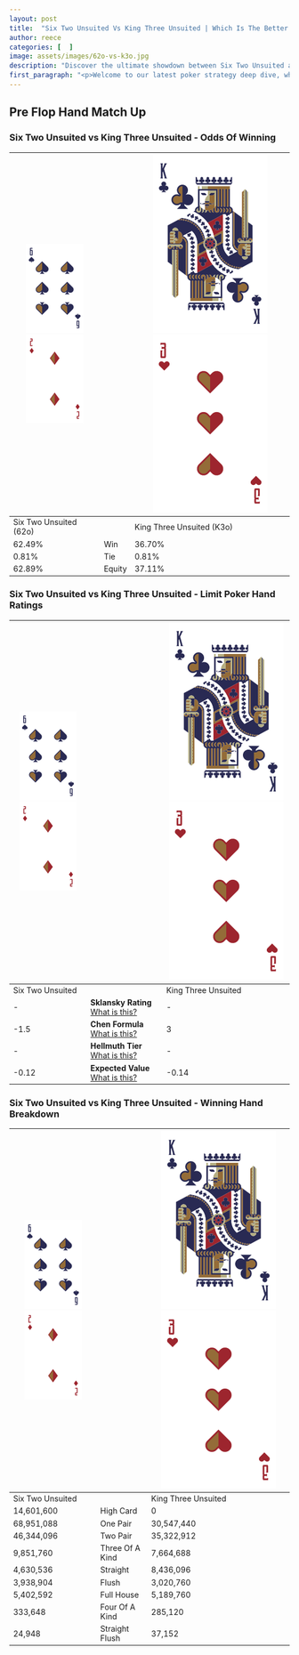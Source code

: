 ```yaml
---
layout: post
title:  "Six Two Unsuited Vs King Three Unsuited | Which Is The Better Hand In Poker? A Complete Guide"
author: reece
categories: [  ]
image: assets/images/62o-vs-k3o.jpg
description: "Discover the ultimate showdown between Six Two Unsuited and King Three Unsuited in poker! Uncover the odds, strategies, and scenarios where one hand triumphs over the other. Get ready to up your poker game with this thrilling analysis."
first_paragraph: "<p>Welcome to our latest poker strategy deep dive, where we're pitting two distinct hands against each other in a high-stakes showdown: Six Two Unsuited vs King Three Unsuited.</p><p>In the dynamic world of poker, every decision counts, and knowing which hand holds the upper hand is key to your success at the table.</p><p>In this article, we'll dissect these two hands, explore the scenarios where one dominates the other, and equip you with the knowledge to make strategic choices that can tip the odds in your favor.</p><p>Get ready to unravel the intriguing dynamics of these poker hands and elevate your game to new heights.</p>"
---
```




[comment]: # (sp0)

## Pre Flop Hand Match Up

<div class="table hand-ratings" markdown="1"> 



### Six Two Unsuited vs King Three Unsuited - Odds Of Winning


    
| ![image info](assets/images/hand1/6.png) ![image info](assets/images/hand1/2o.png) |  | ![image info](assets/images/hand2/K.png) ![image info](assets/images/hand2/3o.png) |
| -------- | -------- | -------- |
| Six Two Unsuited (62o) |  | King Three Unsuited (K3o) |
| 62.49% | Win | 36.70% |
| 0.81% | Tie | 0.81% |
| 62.89% | Equity | 37.11% |




[comment]: # (sp1)



### Six Two Unsuited vs King Three Unsuited - Limit Poker Hand Ratings


    
| ![image info](assets/images/hand1/6.png) ![image info](assets/images/hand1/2o.png) |  | ![image info](assets/images/hand2/K.png) ![image info](assets/images/hand2/3o.png) |
| -------- | -------- | -------- |
| Six Two Unsuited |  | King Three Unsuited |
| - | **Sklansky Rating** [What is this?](/sklansky-rating-explained) | - |
| -1.5 | **Chen Formula** [What is this?](/chen-formula-explained) | 3 |
| - | **Hellmuth Tier** [What is this?](/Hellmuth-tier-explained) | - |
| -0.12 | **Expected Value** [What is this?](/expected-value-explained) | -0.14 |




[comment]: # (sp2)



### Six Two Unsuited vs King Three Unsuited - Winning Hand Breakdown


    
| ![image info](assets/images/hand1/6.png) ![image info](assets/images/hand1/2o.png) |  | ![image info](assets/images/hand2/K.png) ![image info](assets/images/hand2/3o.png) |
| -------- | -------- | -------- |
| Six Two Unsuited |  | King Three Unsuited |
| 14,601,600 | High Card | 0 |
| 68,951,088 | One Pair | 30,547,440 |
| 46,344,096 | Two Pair | 35,322,912 |
| 9,851,760 | Three Of A Kind | 7,664,688 |
| 4,630,536 | Straight | 8,436,096 |
| 3,938,904 | Flush | 3,020,760 |
| 5,402,592 | Full House | 5,189,760 |
| 333,648 | Four Of A Kind | 285,120 |
| 24,948 | Straight Flush | 37,152 |




[comment]: # (sp3)



</div>

[comment]: # (sp4)



[comment]: # (sp5)

